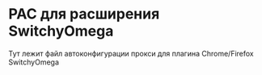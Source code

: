 # PAC для расширения SwitchyOmega
Тут лежит файл автоконфигурации прокси для плагина Chrome/Firefox SwitchyOmega